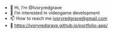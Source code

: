 - 👋 Hi, I’m @Ivoryredgrave
- 👀 I’m interested in videogame development
- 📫 How to reach me ivoryredgrave@gmail.com
- 💼 https://ivoryredgrave.github.io/portfolio-app/

<!---
Ivoryredgrave/Ivoryredgrave is a ✨ special ✨ repository because its `README.md` (this file) appears on your GitHub profile.
You can click the Preview link to take a look at your changes.
--->
